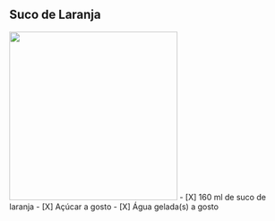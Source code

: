 ## Suco de Laranja
<img src="https://cdn.shopify.com/s/files/1/1495/4476/products/freshly-squeezed-orange-juice-Kellham-Farm_grande.jpg" width="300" height="300">
 - [X] 160 ml de suco de laranja
 - [X] Açúcar a gosto
 - [X] Água gelada(s) a gosto
